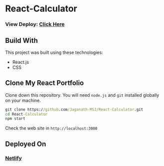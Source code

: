 # React-Calculator
### View Deploy: [Click Here](https://msj-react-calculator.netlify.app)

## Build With
This project was built using these technologies:
  - React.js
  - CSS

## Clone My React Portfolio
Clone down this repository. 
You will need `node.js` and `git` installed globally on your machine.
```cmd
git clone https://github.com/Jaganath-MSJ/React-Calculator.git
cd React-Calculator
npm start
```
Check the web site in `http://localhost:3000`

## Deployed On
### [Netlify](https://www.netlify.com)
